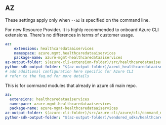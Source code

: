 ## AZ

These settings apply only when `--az` is specified on the command line.

For new Resource Provider. It is highly recommended to onboard Azure CLI extensions. There's no differences in terms of customer usage. 

``` yaml $(az) && $(target-mode) != 'core'
az:
    extensions: healthcaredataaiservices
    namespace: azure.mgmt.healthcaredataaiservices
    package-name: azure-mgmt-healthcaredataaiservices
az-output-folder: $(azure-cli-extension-folder)/src/healthcaredataaiservices
python-sdk-output-folder: "$(az-output-folder)/azext_healthcaredataaiservices/vendored_sdks/healthcaredataaiservices"
# add additional configuration here specific for Azure CLI
# refer to the faq.md for more details
```



This is for command modules that already in azure cli main repo. 
``` yaml $(az) && $(target-mode) == 'core'
az:
  extensions: healthcaredataaiservices
  namespace: azure.mgmt.healthcaredataaiservices
  package-name: azure-mgmt-healthcaredataaiservices
az-output-folder: $(azure-cli-folder)/src/azure-cli/azure/cli/command_modules/healthcaredataaiservices
python-sdk-output-folder: "$(az-output-folder)/vendored_sdks/healthcaredataaiservices"
``` 